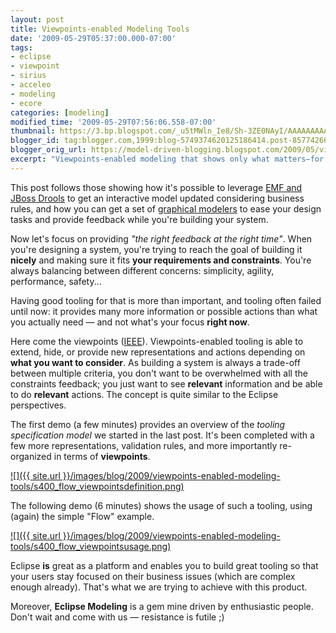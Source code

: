 ```yaml
---
layout: post
title: Viewpoints-enabled Modeling Tools
date: '2009-05-29T05:37:00.000-07:00'
tags:
- eclipse
- viewpoint
- sirius
- acceleo
- modeling
- ecore
categories: [modeling]
modified_time: '2009-05-29T07:56:06.558-07:00'
thumbnail: https://3.bp.blogspot.com/_u5tMWln_Ie8/Sh-3ZE0NAyI/AAAAAAAAAJY/bZpXkgra8KQ/s72-c/flow_viewpointsdefinition.png
blogger_id: tag:blogger.com,1999:blog-5749374620125186414.post-8577426604884474196
blogger_orig_url: https://model-driven-blogging.blogspot.com/2009/05/viewpoints-enabled-modeling-tools.html
excerpt: "Viewpoints‑enabled modeling that shows only what matters—for system designers who need focused representations and actions aligned to current concerns."
---
```


This post follows those showing how it's possible to leverage [EMF and JBoss Drools](https://model-driven-blogging.blogspot.com/2009/05/live-models-using-jboss-rules-drools.html) to get an interactive model updated considering business rules, and how you can get a set of [graphical modelers](https://model-driven-blogging.blogspot.com/2009/05/20-minute-graphical-modeler-based-on.html) to ease your design tasks and provide feedback while you're building your system.

Now let's focus on providing _"the right feedback at the right time"_. When you're designing a system, you're trying to reach the goal of building it **nicely** and making sure it fits **your requirements and constraints**. You're always balancing between different concerns: simplicity, agility, performance, safety...

Having good tooling for that is more than important, and tooling often failed until now: it provides many more information or possible actions than what you actually need — and not what's your focus **right now**.

Here come the viewpoints ([IEEE](https://standards.ieee.org/reading/ieee/std_public/description/se/1471-2000_desc.html)). Viewpoints-enabled tooling is able to extend, hide, or provide new representations and actions depending on **what you want to consider**. As building a system is always a trade-off between multiple criteria, you don't want to be overwhelmed with all the constraints feedback; you just want to see **relevant** information and be able to do **relevant** actions. The concept is quite similar to the Eclipse perspectives.

The first demo (a few minutes) provides an overview of the _tooling specification model_ we started in the last post. It's been completed with a few more representations, validation rules, and more importantly re-organized in terms of **viewpoints**.

[![]({{ site.url }}/images/blog/2009/viewpoints-enabled-modeling-tools/s400_flow_viewpointsdefinition.png)](https://literate.modeling.free.fr/modeling/designer/ViewpointsDefinition.htm)

The following demo (6 minutes) shows the usage of such a tooling, using (again) the simple "Flow" example.

[![]({{ site.url }}/images/blog/2009/viewpoints-enabled-modeling-tools/s400_flow_viewpointsusage.png)](https://literate.modeling.free.fr/modeling/designer/UsingViewpoints.htm)

Eclipse **is** great as a platform and enables you to build great tooling so that your users stay focused on their business issues (which are complex enough already). That's what we are trying to achieve with this product.

Moreover, **Eclipse Modeling** is a gem mine driven by enthusiastic people. Don't wait and come with us — resistance is futile ;)
